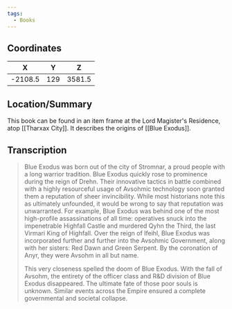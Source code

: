 ```yaml
---
tags:
  - Books
---
```


## Coordinates
|  **X**  | **Y** | **Z**  |
| :-----: | :---: | :----: |
| -2108.5 |  129  | 3581.5 |

## Location/Summary
This book can be found in an item frame at the Lord Magister's Residence, atop [[Tharxax City]]. It describes the origins of [[Blue Exodus]].

## Transcription
> Blue Exodus was born out of the city of Stromnar, a proud people with a long warrior tradition. Blue Exodus quickly rose to prominence during the reign of Drehn. Their innovative tactics in battle combined with a highly resourceful usage of Avsohmic technology soon granted them a reputation of sheer invincibility. While most historians note this as ultimately unfounded, it would be wrong to say that reputation was unwarranted. For example, Blue Exodus was behind one of the most high-profile assassinations of all time: operatives snuck into the impenetrable Highfall Castle and murdered Qyhn the Third, the last Virmari King of Highfall. Over the reign of Ifeihl, Blue Exodus was incorporated further and further into the Avsohmic Government, along with her sisters: Red Dawn and Green Serpent. By the coronation of Anyr, they were Avsohm in all but name.
>
> This very closeness spelled the doom of Blue Exodus. With the fall of Avsohm, the entirety of the officer class and R&D division of Blue Exodus disappeared. The ultimate fate of those poor souls is unknown. Similar events across the Empire ensured a complete governmental and societal collapse.

